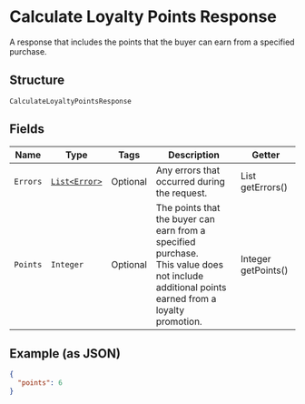 
# Calculate Loyalty Points Response

A response that includes the points that the buyer can earn from
a specified purchase.

## Structure

`CalculateLoyaltyPointsResponse`

## Fields

| Name | Type | Tags | Description | Getter |
|  --- | --- | --- | --- | --- |
| `Errors` | [`List<Error>`](../../doc/models/error.md) | Optional | Any errors that occurred during the request. | List<Error> getErrors() |
| `Points` | `Integer` | Optional | The points that the buyer can earn from a specified purchase.<br>This value does not include additional points earned from a loyalty promotion. | Integer getPoints() |

## Example (as JSON)

```json
{
  "points": 6
}
```

